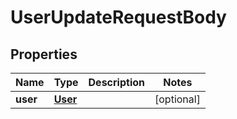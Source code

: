 
# UserUpdateRequestBody

## Properties
Name | Type | Description | Notes
------------ | ------------- | ------------- | -------------
**user** | [**User**](User.md) |  |  [optional]



